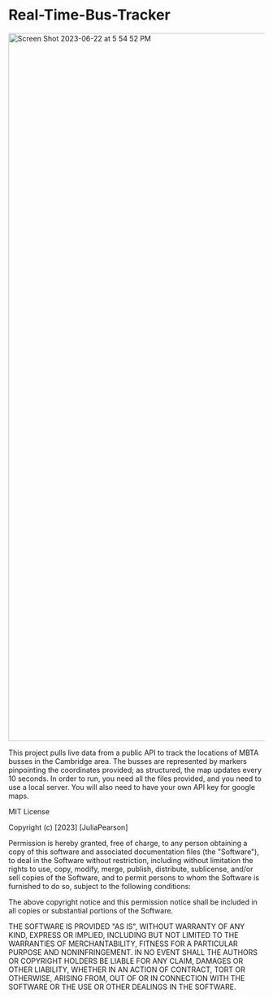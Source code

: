 # Real-Time-Bus-Tracker

<img width="1394" alt="Screen Shot 2023-06-22 at 5 54 52 PM" src="https://github.com/jtpearson95/Real-Time-Bus-Tracker/assets/130475233/2267b010-b0bb-47fa-99d9-796e462cf960">


This project pulls live data from a public API to track the locations of MBTA busses in the Cambridge area. The busses are represented by markers pinpointing the coordinates provided; as structured, the map updates every 10 seconds. In order to run, you need all the files provided, and you need to use a local server. You will also need to have your own API key for google maps. 

MIT License

Copyright (c) [2023] [JuliaPearson]

Permission is hereby granted, free of charge, to any person obtaining a copy of this software and associated documentation files (the "Software"), to deal in the Software without restriction, including without limitation the rights to use, copy, modify, merge, publish, distribute, sublicense, and/or sell copies of the Software, and to permit persons to whom the Software is furnished to do so, subject to the following conditions:

The above copyright notice and this permission notice shall be included in all copies or substantial portions of the Software.

THE SOFTWARE IS PROVIDED "AS IS", WITHOUT WARRANTY OF ANY KIND, EXPRESS OR IMPLIED, INCLUDING BUT NOT LIMITED TO THE WARRANTIES OF MERCHANTABILITY, FITNESS FOR A PARTICULAR PURPOSE AND NONINFRINGEMENT. IN NO EVENT SHALL THE AUTHORS OR COPYRIGHT HOLDERS BE LIABLE FOR ANY CLAIM, DAMAGES OR OTHER LIABILITY, WHETHER IN AN ACTION OF CONTRACT, TORT OR OTHERWISE, ARISING FROM, OUT OF OR IN CONNECTION WITH THE SOFTWARE OR THE USE OR OTHER DEALINGS IN THE SOFTWARE.
